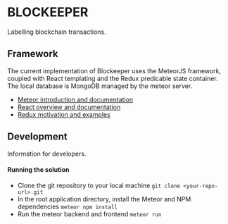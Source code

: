 # BLOCKEEPER
Labelling blockchain transactions.

## Framework
The current implementation of Blockeeper uses the MeteorJS framework, coupled with React templating and the Redux predicable state container. The local database is MongoDB managed by the meteor server.
* [Meteor introduction and documentation](http://docs.meteor.com/#/full/)
* [React overview and documentation](https://facebook.github.io/react/docs/hello-world.html)
* [Redux motivation and examples](http://redux.js.org/docs/introduction/)

## Development
Information for developers.
#### Running the solution
*  Clone the git repository to your local machine
```git clone <your-repo-url>.git```
*  In the root application directory, install the Meteor and NPM dependencies
```meteor npm install```
* Run the meteor backend and frontend
```meteor run```
